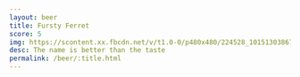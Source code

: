 ```yaml
---
layout: beer
title: Fursty Ferret
score: 5
img: https://scontent.xx.fbcdn.net/v/t1.0-0/p480x480/224528_10151303867818745_1700962680_n.jpg?oh=7137c0a98d21fb1030532f282f359e8c&oe=590E838E
desc: The name is better than the taste
permalink: /beer/:title.html
---
```

